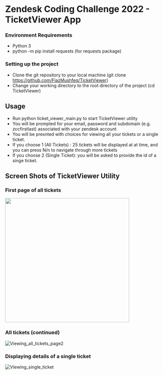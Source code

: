 # Zendesk Coding Challenge 2022 - TicketViewer App

### Environment Requirements
* Python 3 
* python -m pip install requests (for requests package)



### Setting up the project

* Clone the git repository to your local machine (git clone https://github.com/FiazMushfeq/TicketViewer)
* Change your working directory to the root directory of the project (cd TicketViewer)



## Usage

* Run python ticket_viewer_main.py to start TicketViewer utility
* You will be prompted for your email, password and subdomain (e.g. zccfirstlast) associated with your zendesk account
* You will be presnted with choices for viewing all your tickets or a single ticket. 
* If you choose 1 (All Tickets) : 25 tickets will be displayed at at time, and you can press N/n to navigate through more tickets
* If you choose 2 (Single Ticket): you will be asked to provide the id of a singe ticket.


## Screen Shots of TicketViewer Utility

### First page of all tickets
<img src="https://user-images.githubusercontent.com/38337054/144528513-9de497de-dc31-4fc9-aa3f-5a5d7e34c324.JPG" width="400" height="400">

### All tickets (continued)
![Viewing_all_tickets_page2](https://user-images.githubusercontent.com/38337054/144538309-8f88f1b6-19d7-4e00-a224-48dddd378612.JPG)


### Displaying details of a single ticket
![Viewing_single_ticket](https://user-images.githubusercontent.com/38337054/144538338-fdcb2720-6674-41cc-818a-4aa1d65baead.JPG)
